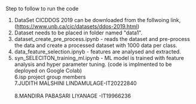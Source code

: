 Step to follow to run the code 
1. DataSet CICDDOS 2019 can be downloaded from the follwoing link,  <br /> 
(https://www.unb.ca/cic/datasets/ddos-2019.html)  <br /> 
2. Dataset needs to be placed in folder named "data1".
3. dataset_create_pre_process.ipynb - reads the dataset and pre-process the data and create a processed dataset with 1000 data per class.
4. data_feature_selection.ipnyb - features are analysed and extracted. 
5. syn_SELECITON_training_ml.ipynb - ML model is trained with feature analysis and hyper  parameter tuning. (code is implmented to be deployed on Google Colab) <br /> 
6.isp project group members <br /> 
7.JUDITH MALSHINI LINDAMULAGE-IT20222840<br />  
8.MANDIRA PABASARI LIYANAGE -IT19966236<br /> 
